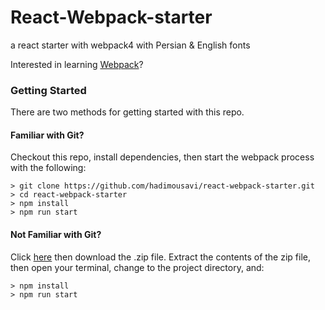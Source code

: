 # React-Webpack-starter
a react starter with webpack4 with Persian &amp; English fonts


Interested in learning [Webpack](https://www.haddi.ir/webpack/)?

### Getting Started

There are two methods for getting started with this repo.

#### Familiar with Git?
Checkout this repo, install dependencies, then start the webpack process with the following:

```
> git clone https://github.com/hadimousavi/react-webpack-starter.git
> cd react-webpack-starter
> npm install
> npm run start
```

#### Not Familiar with Git?
Click [here](https://github.com/hadimousavi/react-webpack-starter/releases) then download the .zip file.  Extract the contents of the zip file, then open your terminal, change to the project directory, and:

```
> npm install
> npm run start
```
